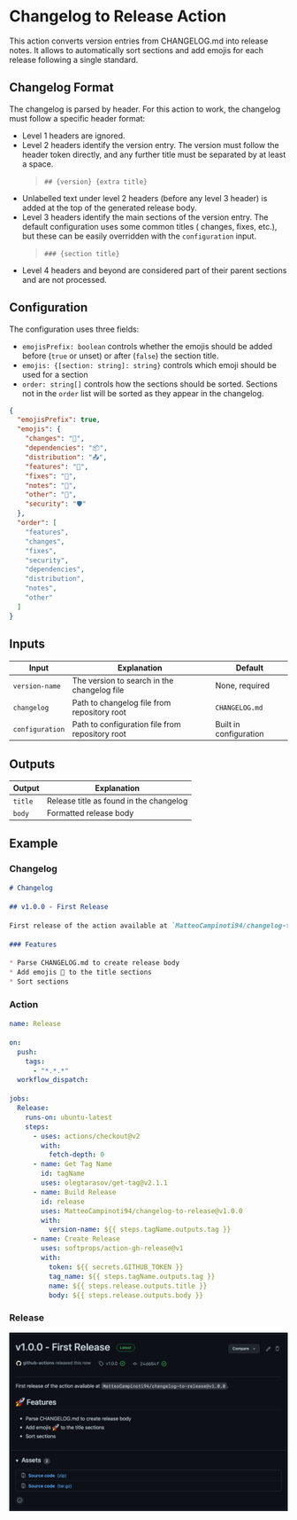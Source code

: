 # Changelog to Release Action

This action converts version entries from CHANGELOG.md into release notes. It allows to automatically sort sections and
add emojis for each release following a single standard.

## Changelog Format

The changelog is parsed by header. For this action to work, the changelog must follow a specific header format:

* Level 1 headers are ignored.
* Level 2 headers identify the version entry. The version must follow the header token directly, and any further title
  must be separated by at least a space.<br/>
  > `## {version} {extra title}`
* Unlabelled text under level 2 headers (before any level 3 header) is added at the top of the generated release body.
* Level 3 headers identify the main sections of the version entry. The default configuration uses some common titles (
  changes, fixes, etc.), but these can be easily overridden with the `configuration` input.<br/>
  > `### {section title}`
* Level 4 headers and beyond are considered part of their parent sections and are not processed.

## Configuration

The configuration uses three fields:

* `emojisPrefix: boolean` controls whether the emojis should be added before (`true` or unset) or after (`false`) the
  section title.
* `emojis: {[section: string]: string}` controls which emoji should be used for a section
* `order: string[]` controls how the sections should be sorted. Sections not in the `order` list will be sorted as they
  appear in the changelog.

```json
{
  "emojisPrefix": true,
  "emojis": {
    "changes": "🚀",
    "dependencies": "📦",
    "distribution": "📤",
    "features": "🚀",
    "fixes": "🔧",
    "notes": "📝",
    "other": "💬",
    "security": "🛡"
  },
  "order": [
    "features",
    "changes",
    "fixes",
    "security",
    "dependencies",
    "distribution",
    "notes",
    "other"
  ]
}
```

## Inputs

| Input           | Explanation                                     | Default                |
|-----------------|-------------------------------------------------|------------------------|
| `version-name`  | The version to search in the changelog file     | None, required         |
| `changelog`     | Path to changelog file from repository root     | `CHANGELOG.md`         |
| `configuration` | Path to configuration file from repository root | Built in configuration |

## Outputs

| Output  | Explanation                             |
|---------|-----------------------------------------|
| `title` | Release title as found in the changelog |
| `body`  | Formatted release body                  |

## Example

### Changelog

```markdown
# Changelog

## v1.0.0 - First Release

First release of the action available at `MatteoCampinoti94/changelog-to-release@v1.0.0`.

### Features

* Parse CHANGELOG.md to create release body
* Add emojis 🚀 to the title sections
* Sort sections
```

### Action

```yaml
name: Release

on:
  push:
    tags:
      - "*.*.*"
  workflow_dispatch:

jobs:
  Release:
    runs-on: ubuntu-latest
    steps:
      - uses: actions/checkout@v2
        with:
          fetch-depth: 0
      - name: Get Tag Name
        id: tagName
        uses: olegtarasov/get-tag@v2.1.1
      - name: Build Release
        id: release
        uses: MatteoCampinoti94/changelog-to-release@v1.0.0
        with:
          version-name: ${{ steps.tagName.outputs.tag }}
      - name: Create Release
        uses: softprops/action-gh-release@v1
        with:
          token: ${{ secrets.GITHUB_TOKEN }}
          tag_name: ${{ steps.tagName.outputs.tag }}
          name: ${{ steps.release.outputs.title }}
          body: ${{ steps.release.outputs.body }}
```

### Release

![](docs/example-release.png)
